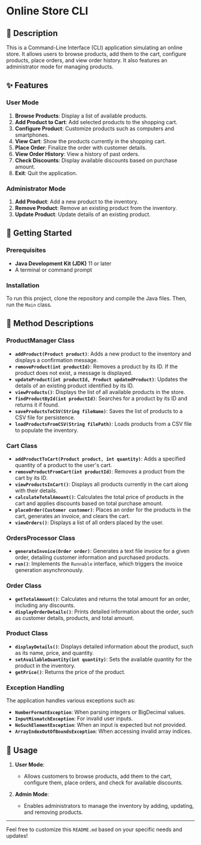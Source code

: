 # Online Store CLI

## 📜 Description

This is a Command-Line Interface (CLI) application simulating an online store. It allows users to browse products, add them to the cart, configure products, place orders, and view order history. It also features an administrator mode for managing products.

## ✨ Features

### User Mode

1. **Browse Products**: Display a list of available products.
2. **Add Product to Cart**: Add selected products to the shopping cart.
3. **Configure Product**: Customize products such as computers and smartphones.
4. **View Cart**: Show the products currently in the shopping cart.
5. **Place Order**: Finalize the order with customer details.
6. **View Order History**: View a history of past orders.
7. **Check Discounts**: Display available discounts based on purchase amount.
8. **Exit**: Quit the application.

### Administrator Mode

1. **Add Product**: Add a new product to the inventory.
2. **Remove Product**: Remove an existing product from the inventory.
3. **Update Product**: Update details of an existing product.

## 🚀 Getting Started

### Prerequisites

- **Java Development Kit (JDK)** 11 or later
- A terminal or command prompt

### Installation

To run this project, clone the repository and compile the Java files. Then, run the `Main` class.

## 📂 Method Descriptions

### ProductManager Class

- **`addProduct(Product product)`**: Adds a new product to the inventory and displays a confirmation message.
- **`removeProduct(int productId)`**: Removes a product by its ID. If the product does not exist, a message is displayed.
- **`updateProduct(int productId, Product updatedProduct)`**: Updates the details of an existing product identified by its ID.
- **`viewProducts()`**: Displays the list of all available products in the store.
- **`findProductById(int productId)`**: Searches for a product by its ID and returns it if found.
- **`saveProductsToCSV(String fileName)`**: Saves the list of products to a CSV file for persistence.
- **`loadProductsFromCSV(String filePath)`**: Loads products from a CSV file to populate the inventory.

### Cart Class

- **`addProductToCart(Product product, int quantity)`**: Adds a specified quantity of a product to the user's cart.
- **`removeProductFromCart(int productId)`**: Removes a product from the cart by its ID.
- **`viewProductsInCart()`**: Displays all products currently in the cart along with their details.
- **`calculateTotalAmount()`**: Calculates the total price of products in the cart and applies discounts based on total purchase amount.
- **`placeOrder(Customer customer)`**: Places an order for the products in the cart, generates an invoice, and clears the cart.
- **`viewOrders()`**: Displays a list of all orders placed by the user.

### OrdersProcessor Class

- **`generateInvoice(Order order)`**: Generates a text file invoice for a given order, detailing customer information and purchased products.
- **`run()`**: Implements the `Runnable` interface, which triggers the invoice generation asynchronously.

### Order Class

- **`getTotalAmount()`**: Calculates and returns the total amount for an order, including any discounts.
- **`displayOrderDetails()`**: Prints detailed information about the order, such as customer details, products, and total amount.

### Product Class

- **`displayDetails()`**: Displays detailed information about the product, such as its name, price, and quantity.
- **`setAvailableQuantity(int quantity)`**: Sets the available quantity for the product in the inventory.
- **`getPrice()`**: Returns the price of the product.

### Exception Handling

The application handles various exceptions such as:

- **`NumberFormatException`**: When parsing integers or BigDecimal values.
- **`InputMismatchException`**: For invalid user inputs.
- **`NoSuchElementException`**: When an input is expected but not provided.
- **`ArrayIndexOutOfBoundsException`**: When accessing invalid array indices.

## 📘 Usage

1. **User Mode**:  
   - Allows customers to browse products, add them to the cart, configure them, place orders, and check for available discounts.

2. **Admin Mode**:  
   - Enables administrators to manage the inventory by adding, updating, and removing products.


---

Feel free to customize this `README.md` based on your specific needs and updates!
